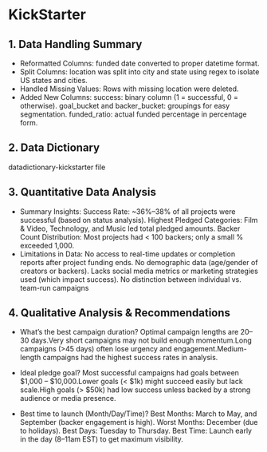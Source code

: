 # KickStarter
## 1. Data Handling Summary
- Reformatted Columns:
   funded date converted to proper datetime format.
- Split Columns:
   location was split into city and state using regex to isolate US states and cities.
- Handled Missing Values:
   Rows with missing location were deleted.
- Added New Columns:
   success: binary column (1 = successful, 0 = otherwise).
   goal_bucket and backer_bucket: groupings for easy segmentation.
   funded_ratio: actual funded percentage in percentage form.
## 2. Data Dictionary
  datadictionary-kickstarter file
## 3. Quantitative Data Analysis
- Summary Insights:
   Success Rate: ~36%–38% of all projects were successful (based on status analysis).
   Highest Pledged Categories: Film & Video, Technology, and Music led total pledged amounts.
   Backer Count Distribution: Most projects had < 100 backers; only a small % exceeded 1,000.
- Limitations in Data:
   No access to real-time updates or completion reports after project funding ends.
   No demographic data (age/gender of creators or backers).
   Lacks social media metrics or marketing strategies used (which impact success).
   No distinction between individual vs. team-run campaigns
## 4. Qualitative Analysis & Recommendations
- What’s the best campaign duration?
   Optimal campaign lengths are 20–30 days.Very short campaigns may not build enough momentum.Long campaigns (>45 days) often lose urgency and engagement.Medium-length campaigns had the highest success rates in analysis.
  
- Ideal pledge goal?
   Most successful campaigns had goals between $1,000 – $10,000.Lower goals (< $1k) might succeed easily but lack scale.High goals (> $50k) had low success unless backed by a strong audience or media presence.

- Best time to launch (Month/Day/Time)?
   Best Months: March to May, and September (backer engagement is high).
   Worst Months: December (due to holidays).
   Best Days: Tuesday to Thursday.
   Best Time: Launch early in the day (8–11am EST) to get maximum visibility.

